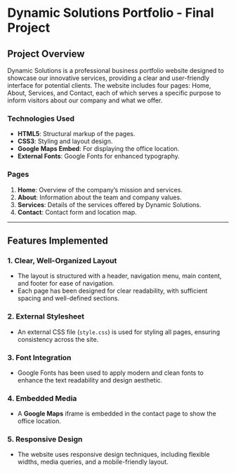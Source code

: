 # Dynamic Solutions Portfolio - Final Project

## Project Overview
Dynamic Solutions is a professional business portfolio website designed to showcase our innovative services, providing a clear and user-friendly interface for potential clients. The website includes four pages: Home, About, Services, and Contact, each of which serves a specific purpose to inform visitors about our company and what we offer.

### Technologies Used
- **HTML5**: Structural markup of the pages.
- **CSS3**: Styling and layout design.
- **Google Maps Embed**: For displaying the office location.
- **External Fonts**: Google Fonts for enhanced typography.

### Pages
1. **Home**: Overview of the company’s mission and services.
2. **About**: Information about the team and company values.
3. **Services**: Details of the services offered by Dynamic Solutions.
4. **Contact**: Contact form and location map.

---

## Features Implemented

### 1. **Clear, Well-Organized Layout**
- The layout is structured with a header, navigation menu, main content, and footer for ease of navigation.
- Each page has been designed for clear readability, with sufficient spacing and well-defined sections.

### 2. **External Stylesheet**
- An external CSS file (`style.css`) is used for styling all pages, ensuring consistency across the site.
  
### 3. **Font Integration**
- Google Fonts has been used to apply modern and clean fonts to enhance the text readability and design aesthetic.

### 4. **Embedded Media**
- A **Google Maps** iframe is embedded in the contact page to show the office location.

### 5. **Responsive Design**
- The website uses responsive design techniques, including flexible widths, media queries, and a mobile-friendly layout.
